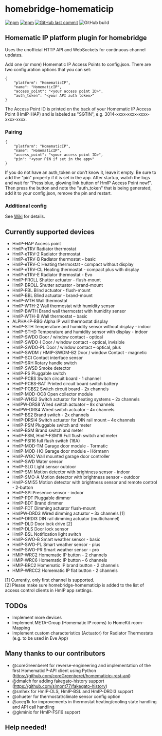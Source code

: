 # homebridge-homematicip

[![npm](https://img.shields.io/npm/v/homebridge-homematicip.svg?style=plastic)](https://www.npmjs.com/package/homebridge-homematicip)
[![npm](https://img.shields.io/npm/dt/homebridge-homematicip.svg?style=plastic)](https://www.npmjs.com/package/homebridge-homematicip)
[![GitHub last commit](https://img.shields.io/github/last-commit/marcsowen/homebridge-homematicip.svg?style=plastic)](https://github.com/marcsowen/homebridge-homematicip)
![GitHub build](https://img.shields.io/github/actions/workflow/status/marcsowen/homebridge-homematicip/main.yml?style=plastic)

## Homematic IP platform plugin for homebridge

Uses the unofficial HTTP API and WebSockets for continuous channel updates.

Add one (or more) Homematic IP Access Points to config.json. There are two configuration
options that you can set:

```
{
    "platform": "HomematicIP",
    "name": "HomematicIP",
    "access_point": "<your access point ID>",
    "auth_token": "<your API auth token>"
}
```

The Access Point ID is printed on the back of your Homematic IP Access Point (HmIP-HAP) and is
labeled as "SGTIN", e.g. 3014-xxxx-xxxx-xxxx-xxxx-xxxx.

### Pairing

```
{
    "platform": "HomematicIP",
    "name": "HomematicIP",
    "access_point": "<your access point ID>",
    "pin": "<your PIN if set in the app>"
}
```

If you do not have an auth_token or don't know it, leave it empty. Be sure to add the "pin" property if it is set in the app.
After startup, watch the logs and wait for "Press blue, glowing link button of HmIP Access Point now!". Then press the
button and note the "auth_token" that is being generated, add it to your config.json, remove the pin and restart.

### Additional config

See [Wiki](https://github.com/marcsowen/homebridge-homematicip/wiki) for details.


## Currently supported devices

- HmIP-HAP Access point
- HmIP-eTRV Radiator thermostat
- HmIP-eTRV-2 Radiator thermostat
- HmIP-eTRV-B Radiator thermostat - basic
- HmIP-eTRV-C Heating thermostat - compact without display
- HmIP-eTRV-CL Heating thermostat - compact plus with display
- HmIP-eTRV-E Radiator thermostat - Evo
- HmIP-FROLL Shutter actuator - flush-mount
- HmIP-BROLL Shutter actuator - brand-mount
- HmIP-FBL Blind actuator - flush-mount
- HmIP-BBL Blind actuator - brand-mount
- HmIP-WTH Wall thermostat
- HmIP-WTH-2 Wall thermostat with humidity sensor
- HmIP-BWTH Brand wall thermostat with humidity sensor
- HmIP-WTH-B Wall thermostat – basic
- ALPHA-IP-RBG Alpha IP wall thermostat display
- HmIP-STH Temperature and humidity sensor without display - indoor
- HmIP-STHD Temperature and humidity sensor with display - indoor
- HmIP-SWDO Door / window contact - optical
- HmIP-SWDO-I Door / window contact - optical, invisible
- HmIP-SWDO-PL Door / window contact – optical, plus
- HmIP-SWDM / HMIP-SWDM-B2 Door / window Contact - magnetic
- HmIP-SCI Contact interface sensor
- HmIP-SRH Rotary handle switch
- HmIP-SWSD Smoke detector
- HmIP-PS Pluggable switch
- HmIP-PCBS Switch circuit board - 1 channel
- HmIP-PCBS-BAT Printed circuit board switch battery
- HmIP-PCBS2 Switch circuit board - 2x channels
- HmIP-MOD-OC8 Open collector module
- HmIP-WHS2 Switch actuator for heating systems – 2x channels
- HmIPW-DRS8 Wired switch actuator – 8x channels
- HmIPW-DRS4 Wired switch actuator – 4x channels
- HmIP-BS2 Brand switch - 2x channels
- HmIP-DRSI4 Switch actuator for DIN rail mount – 4x channels
- HmIP-PSM Pluggable switch and meter
- HmIP-BSM Brand switch and meter
- HmIP-FSM, HmIP-FSM16 Full flush switch and meter
- HmIP-FSI16 full flush switch (16A)
- HmIP-MOD-TM Garage door module - Tormatic
- HmIP-MOD-HO Garage door module - Hörmann
- HmIP-WGC Wall mounted garage door controller
- HmIP-SWD Water sensor
- HmIP-SLO Light sensor outdoor
- HmIP-SMI Motion detector with brightness sensor - indoor
- HmIP-SMO-A Motion detector with brightness sensor - outdoor
- HmIP-SMI55 Motion detector with brightness sensor and remote control - 2-button
- HmIP-SPI Presence sensor - indoor
- HmIP-PDT Pluggable dimmer
- HmIP-BDT Brand dimmer
- HmIP-FDT Dimming actuator flush-mount
- HmIPW-DRD3 Wired dimming actuator – 3x channels [1]
- HmIP-DRDI3 DIN rail dimming actuator (multichannel)
- HmIP-DLD Door lock drive [2]
- HmIP-DLS Door lock sensor
- HmIP-BSL Notification light switch
- HmIP-SWO-B Smart weather sensor - basic
- HmIP-SWO-PL Smart weather sensor - plus
- HmIP-SWO-PR Smart weather sensor - pro
- HMIP-WRC2 Homematic IP button - 2 channels
- HMIP-WRC6 Homematic IP button - 6 channels
- HMIP-BRC2 Homematic IP brand button - 2 channels
- HMIP-WRCC2 Homematic IP flat button - 2 channels

[1] Currently, only first channel is supported.<br>
[2] Please make sure homebridge-homematicip is added to the list of access control clients in HmIP app settings.

## TODOs

- Implement more devices
- Implement META-Group (Homematic IP rooms) to HomeKit room-Mapping
- Implement custom characteristics (Actuator) for Radiator Thermostats (e.g. to be used in Eve App)

## Many thanks to our contributors

- @coreGreenberet for reverse-engineering and implementation of the first HomematicIP-API client using Python
  (https://github.com/coreGreenberet/homematicip-rest-api)
- @dmalch for adding fakegato-history support (https://github.com/simont77/fakegato-history)
- @smhex for HmIP-DLS, HmIP-BSL and HmIP-DRDI3 support
- @ohueter for thermostat/climate sensor config option
- @aceg1k for improvements in thermostat heating/cooling state handling and API call handling
- @gkminix for HmIP-FSI16 support

## Help needed!

